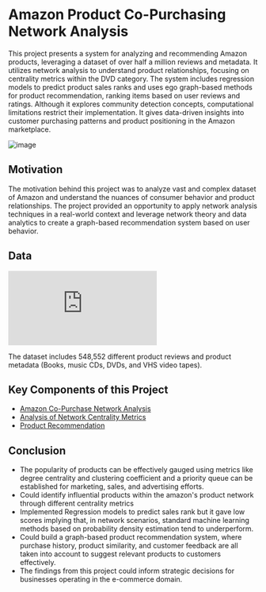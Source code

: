 # Amazon Product Co-Purchasing Network Analysis
This project presents a system for analyzing and recommending Amazon products, leveraging a dataset of over half a million reviews and metadata. It utilizes network analysis to understand product relationships, focusing on centrality metrics within the DVD category. The system includes regression models to predict product sales ranks and uses ego graph-based methods for product recommendation, ranking items based on user reviews and ratings. Although it explores community detection concepts, computational limitations restrict their implementation. It gives data-driven insights into customer purchasing patterns and product positioning in the Amazon marketplace.

![image](https://github.com/srushtii-m/Amazon-product-co-purchasing-network-analysis/assets/146901085/459b1225-6cc9-4094-aecf-f94bbea83779)

## Motivation
The motivation behind this project was to analyze vast and complex dataset of Amazon and understand the nuances of consumer behavior and product relationships. The project provided an opportunity to apply network analysis techniques in a real-world context and leverage network theory and data analytics to create a graph-based recommendation system based on user behavior.

## Data
![Stanford Large Network Dataset Collection](https://snap.stanford.edu/data/amazon-meta.html)

The dataset includes 548,552 different product reviews and product metadata (Books, music CDs, DVDs, and VHS video tapes).

## Key Components of this Project
* [Amazon Co-Purchase Network Analysis](https://github.com/srushtii-m/Amazon-product-co-purchasing-network-analysis/tree/1b1c0533d2989fe47f43e3684965f41426e173d6/Network%20Analysis)
* [Analysis of Network Centrality Metrics](https://github.com/srushtii-m/Amazon-product-co-purchasing-network-analysis/tree/1b1c0533d2989fe47f43e3684965f41426e173d6/Centrality%20Metrics)
* [Product Recommendation](https://github.com/srushtii-m/Amazon-product-co-purchasing-network-analysis/tree/1b1c0533d2989fe47f43e3684965f41426e173d6/Product%20Recommendation)

## Conclusion
* The popularity of products can be effectively gauged using metrics like degree centrality and clustering coefficient and a priority queue can be established for marketing, sales, and advertising efforts.
* Could identify influential products within the amazon's product network through different centrality metrics
* Implemented Regression models to predict sales rank but it gave low scores implying that, in network scenarios, standard machine learning methods based on probability density estimation tend to underperform.
* Could build a graph-based product recommendation system, where purchase history, product similarity, and customer feedback are all taken into account to suggest relevant products to customers effectively.
* The findings from this project could inform strategic decisions for businesses operating in the e-commerce domain.
